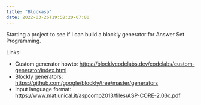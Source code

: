 ```yaml
---
title: "Blockasp"
date: 2022-03-26T19:58:20-07:00
---
```


Starting a project to see if I can build a blockly generator for Answer Set Programming.

Links:
- Custom generator howto:  https://blocklycodelabs.dev/codelabs/custom-generator/index.html
- Blockly generators: https://github.com/google/blockly/tree/master/generators 
- Input language format:  https://www.mat.unical.it/aspcomp2013/files/ASP-CORE-2.03c.pdf 
